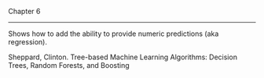 Chapter 6

- - - -

Shows how to add the ability to provide numeric predictions (aka regression).

Sheppard, Clinton. Tree-based Machine Learning Algorithms: Decision Trees, Random Forests, and Boosting 
